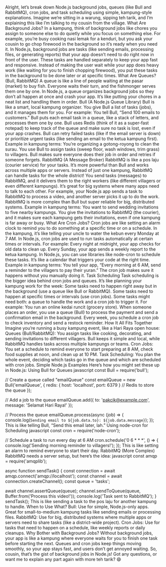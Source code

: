 Alright, let’s break down Node.js background jobs, queues (like Bull and RabbitMQ), cron jobs, and task scheduling using simple, kampung-style explanations. Imagine we’re sitting in a warung, sipping teh tarik, and I’m explaining this like I’m talking to my cousin from the village.
What Are Background Jobs?
In a kampung, think of background jobs like chores you assign to someone else to do quietly while you focus on something else. For example, you’re busy cooking nasi lemak for a kenduri, but you ask your cousin to go chop firewood in the background so it’s ready when you need it. In Node.js, background jobs are tasks (like sending emails, processing files, or generating reports) that your app doesn’t need to do right now in front of the user. These tasks are handled separately to keep your app fast and responsive.
Instead of making the user wait while your app does heavy work (like waiting for you to finish chopping firewood), you put these tasks in the background to be done later or at specific times.
What Are Queues? (Bull, RabbitMQ)
A queue is like a line of people waiting at the pasar (market) to buy fish. Everyone waits their turn, and the fishmonger serves them one by one. In Node.js, a queue organizes background jobs so they don’t all happen at once and crash your app. It’s like putting your chores in a neat list and handling them in order.
Bull (A Node.js Queue Library)
Bull is like a smart, local kampung organizer. You give Bull a list of tasks (jobs), and it manages them for you. For example:
You tell Bull, “Send 100 emails to customers.” Bull puts each email task in a queue, like a stack of letters, and processes them one by one.
Bull uses Redis (think of it as a super-fast notepad) to keep track of the queue and make sure no task is lost, even if your app crashes.
Bull can retry failed tasks (like if the email server is down) or prioritize urgent tasks (like sending an email to the ketua kampung first).
Example in kampung terms: You’re organizing a gotong-royong to clean the surau. You use Bull to assign tasks (sweep floor, wash windows, trim grass) to villagers. Bull makes sure everyone does their job in order and retries if someone forgets.
RabbitMQ (A Message Broker)
RabbitMQ is like a pos laju (courier service) for your tasks. It’s more powerful than Bull and works across multiple apps or servers. Instead of just one kampung, RabbitMQ can handle tasks for the whole district!
You send tasks (messages) to RabbitMQ, and it delivers them to the right workers (like different villagers or even different kampungs).
It’s great for big systems where many apps need to talk to each other. For example, your Node.js app sends a task to RabbitMQ to process a video, and another server picks it up to do the work.
RabbitMQ is more complex than Bull but super reliable for big, distributed systems.
Example in kampung terms: You want to send wedding invitations to five nearby kampungs. You give the invitations to RabbitMQ (the courier), and it makes sure each kampung gets their invitations, even if one kampung is far away or busy.
What Are Cron Jobs?
Cron jobs are like setting an alarm clock to remind you to do something at a specific time or on a schedule. In the kampung, it’s like telling your uncle to water the kebun every Monday at 7 AM. In Node.js, cron jobs are used to run tasks automatically at certain times or intervals.
For example:
Every night at midnight, your app checks for old data to clean up.
Every Sunday, your app sends a weekly report to the ketua kampung.
In Node.js, you can use libraries like node-cron to schedule these tasks. It’s like a calendar that triggers your code at the right time.
Example in kampung terms: You tell your app, “Every morning at 6 AM, send a reminder to the villagers to pay their yuran.” The cron job makes sure it happens without you manually doing it.
Task Scheduling
Task scheduling is the bigger idea behind cron jobs and queues. It’s like planning your kampung work for the week:
Some tasks need to happen right away but in the background (use a queue like Bull or RabbitMQ).
Some tasks need to happen at specific times or intervals (use cron jobs).
Some tasks might need both: a queue to handle the work and a cron job to trigger it.
For example:
You run an online kedai runcit (grocery store). When someone places an order, you use a queue (Bull) to process the payment and send a confirmation email in the background.
Every week, you schedule a cron job to check inventory and send a restock reminder.
How It All Fits Together
Imagine you’re running a busy kampung event, like a Hari Raya open house:
Queues (Bull/RabbitMQ): You assign tasks like cooking, decorating, and sending invitations to different villagers. Bull keeps it simple and local, while RabbitMQ handles tasks across multiple kampungs or teams.
Cron Jobs: You set a schedule to remind everyone to start preparing at 8 AM, check food supplies at noon, and clean up at 10 PM.
Task Scheduling: You plan the whole event, deciding which tasks go in the queue and which are scheduled with cron jobs.
Simple Node.js Examples
Here’s how you might set these up in Node.js:
Using Bull for Queues
javascript
const Bull = require('bull');

// Create a queue called "emailQueue"
const emailQueue = new Bull('emailQueue', {
  redis: { host: 'localhost', port: 6379 } // Redis to store the queue
});

// Add a job to the queue
emailQueue.add({ to: 'pakcik@example.com', message: 'Selamat Hari Raya!' });

// Process the queue
emailQueue.process(async (job) => {
  console.log(`Sending email to ${job.data.to}: ${job.data.message}`);
});
This is like telling Bull, “Send this email later, lah.”
Using node-cron for Scheduling
javascript
const cron = require('node-cron');

// Schedule a task to run every day at 6 AM
cron.schedule('0 6 * * *', () => {
  console.log('Sending morning reminder to villagers!');
});
This is like setting an alarm to remind everyone to start their day.
RabbitMQ (More Complex)
RabbitMQ needs a server setup, but here’s the idea:
javascript
const amqp = require('amqplib');

async function sendTask() {
  const connection = await amqp.connect('amqp://localhost');
  const channel = await connection.createChannel();
  const queue = 'tasks';

  await channel.assertQueue(queue);
  channel.sendToQueue(queue, Buffer.from('Process this video!'));
  console.log('Task sent to RabbitMQ');
}
sendTask();
This is like sending a task to the pos laju for another kampung to handle.
When to Use What?
Bull: Use for simple, Node.js-only apps. Great for small-to-medium kampung tasks like sending emails or processing files.
RabbitMQ: Use for big, distributed systems where multiple apps or servers need to share tasks (like a district-wide project).
Cron Jobs: Use for tasks that need to happen on a schedule, like weekly reports or daily cleanups.
Why Bother with Background Jobs?
Without background jobs, your app is like a kampung where everyone waits for you to finish one task before starting the next. Queues and cron jobs keep things moving smoothly, so your app stays fast, and users don’t get annoyed waiting.
So, cousin, that’s the gist of background jobs in Node.js! Got any questions, or want me to explain any part again with more teh tarik? 😄
